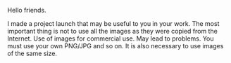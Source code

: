 Hello friends.

I made a project launch that may be useful to you in your work. 
The most important thing is not to use all the images as they were copied from the Internet. 
Use of images for commercial use. May lead to problems.
You must use your own PNG/JPG and so on.
It is also necessary to use images of the same size.
